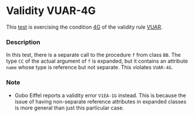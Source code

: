 # Validity VUAR-4G

This [test](.) is exercising the condition [4G](../Readme.md) of the validity rule [VUAR](../../vuar/Readme.md).

### Description

In this test, there is a separate call to the procedure `f` from class `BB`. The type `CC` of the actual argument of `f` is expanded, but it contains an attribute `name` whose type is reference but not separate. This violates `VUAR-4G`.

### Note

* Gobo Eiffel reports a validity error `V1EA-1G` instead. This is because the issue of having non-separate reference attributes in expanded classes is more general than just this particular case.
